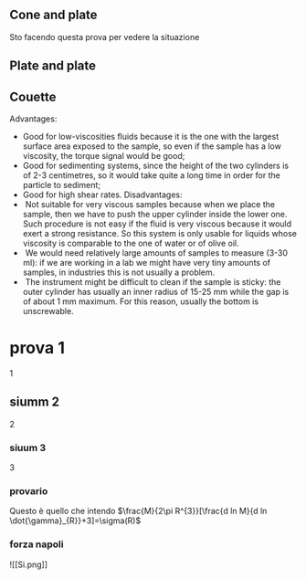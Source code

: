 

## Cone and plate
Sto facendo questa prova per vedere la situazione
<!--ID: 1683063117394-->



## Plate and plate 

## Couette 
Advantages:
- Good for low-viscosities fluids because it is the one with the largest surface area exposed to the sample, so even if the sample has a low viscosity, the torque signal would be good;
- Good for sedimenting systems, since the height of the two cylinders is of 2-3 centimetres, so it would take quite a long time in order for the particle to sediment;
- Good for high shear rates.
Disadvantages:
 -  Not suitable for very viscous samples because when we place the sample, then we have to push the upper cylinder inside the lower one. Such procedure is not easy if the fluid is very viscous because it would exert a strong resistance. So this system is only usable for liquids whose viscosity is comparable to the one of water or of olive oil.
-  We would need relatively large amounts of samples to measure (3-30 ml): if we are working in a lab we might have very tiny amounts of samples, in industries this is not usually a problem.
-  The instrument might be difficult to clean if the sample is sticky: the outer cylinder has usually an inner radius of 15-25 mm while the gap is of about 1 mm maximum. For this reason, usually the bottom is unscrewable.
<!--ID: 1683063117400-->


# prova 1
1

## siumm 2
2

### siuum 3 
3
<!--ID: 1683063328657-->

### provario 
Questo è quello che intendo $\frac{M}{2\pi R^{3}}[\frac{d ln M}{d ln \dot{\gamma}_{R}}+3]=\sigma(R)$
<!--ID: 1683123839738-->

### forza napoli 
![[Si.png]]
<!--ID: 1683147682843-->





